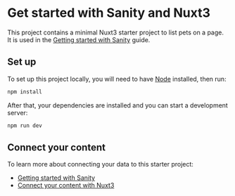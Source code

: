 # Get started with Sanity and Nuxt3

This project contains a minimal Nuxt3 starter project to list pets on a page. It is used in the [Getting started with Sanity](https://www.sanity.io/docs/getting-started) guide.

## Set up

To set up this project locally, you will need to have [Node](https://nodejs.org/en/) installed, then run:

```bash
npm install
```

After that, your dependencies are installed and you can start a development server:

```bash
npm run dev
```

## Connect your content

To learn more about connecting your data to this starter project:

- [Getting started with Sanity](https://www.sanity.io/docs/getting-started)
- [Connect your content with Nuxt3](https://www.sanity.io/docs/connect-your-content-to-nuxt3)

